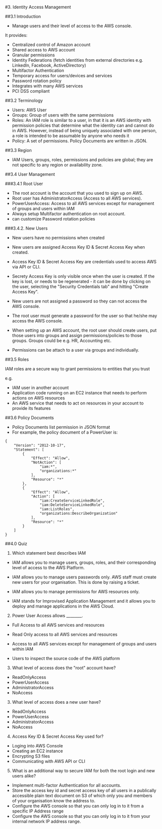 #3. Identity Access Management

##3.1 Introduction

- Manage users and their level of access to the AWS console.

It provides: 
 
- Centralized control of Amazon account
- Shared access to AWS account
- Granular permissions
- Identity Federations (fetch identities from external directories e.g. LinkedIn, Facebook, ActiveDirectory)
- Multifactor Authentication
- Temporary access for users/devices and services
- Password rotation policy
- Integrates with many AWS services
- PCI DSS compliant

##3.2 Terminology

- Users: AWS User
- Groups: Group of users with the same permissions
- Roles: An IAM role is similar to a user, in that it is an AWS identity with permission policies that determine what the identity can and cannot do in AWS. However, instead of being uniquely associated with one person, a role is intended to be assumable by anyone who needs it
- Policy: A set of permissions. Policy Documents are written in JSON. 

##3.3 Region

- IAM Users, groups, roles, permissions and policies are global; they are not specific to any region or availability zone.

##3.4 User Management

###3.4.1 Root User

- The root account is the account that you used to sign up on AWS.
- Root user has AdministratorAccess (Access to all AWS services).
- PowerUserAccess: Access to all AWS services except for management of groups and users within IAM 
- Always setup Multifactor authentication on root account.
- can customize Password rotation policies

###3.4.2. New Users

- New users have no permissions when created

- New users are assigned Access Key ID & Secret Access Key when created.
- Access Key ID & Secret Access Key are credentials used to access AWS via API or CLI.
- Secrety Access Key is only visible once when the user is created. If the key is lost, or needs to be regenerated - it can be done by clicking on the user, selecting the "Security Credentials tab" and hitting "Create Access Key".

- New users are not assigned a password so they can not access the AWS console.
- The root user must generate a password for the user so that he/she may access the AWS console.

- When setting up an AWS account, the root user should create users, put those users into groups and assign permissions/policies to those groups. Groups could be e.g. HR, Accounting etc.

- Permissions can be attach to a user via groups and individually.

##3.5 Roles

IAM roles are a secure way to grant permissions to entities that you trust

e.g.

- IAM user in another account
- Application code running on an EC2 instance that needs to perform actions on AWS resources
- An AWS service that needs to act on resources in your account to provide its features


##3.6 Policy Documents

- Policy Documents list permission in JSON format
- For example, the policy document of a PowerUser is:

```
{
    "Version": "2012-10-17",
    "Statement": [
        {
            "Effect": "Allow",
            "NotAction": [
                "iam:*",
                "organizations:*"
            ],
            "Resource": "*"
        },
        {
            "Effect": "Allow",
            "Action": [
                "iam:CreateServiceLinkedRole",
                "iam:DeleteServiceLinkedRole",
                "iam:ListRoles",
                "organizations:DescribeOrganization"
            ],
            "Resource": "*"
        }
    ]
}
```

##4.0 Quiz

1. Which statement best describes IAM

- IAM allows you to manage users, groups, roles, and their corresponding level of access to the AWS Platform.

- IAM allows you to manage users passwords only. AWS staff must create new users for your organisation. This is done by raising a ticket.

- IAM allows you to manage permissions for AWS resources only.

- IAM stands for Improvised Application Management and it allows you to deploy and manage applications in the AWS Cloud.

2. Power User Access allows ________.

- Full Access to all AWS services and resources

- Read Only access to all AWS services and resources

- Access to all AWS services except for management of groups and users within IAM

- Users to inspect the source code of the AWS platform

3. What level of access does the "root" account have?

- ReadOnlyAccess
- PowerUserAccess
- AdministratorAccess
- NoAccess

3. What level of access does a new user have?

- ReadOnlyAccess
- PowerUserAccess
- AdministratorAccess
- NoAccess

4. Access Key ID & Secret Access Key used for?

- Loging into AWS Console
- Creating an EC2 instance
- Encrypting S3 files
- Communicating with AWS API or CLI

5. What is an additional way to secure IAM for both the root login and new users alike?

- Implement multi-factor Authentication for all accounts. 
- Store the access key id and secret access key of all users in a publically accessible plain text document on S3 of which only you and members of your organisation know the address to.
- Configure the AWS console so that you can only log in to it from a specific IP Address range
- Configure the AWS console so that you can only log in to it from your internal network IP address range.

